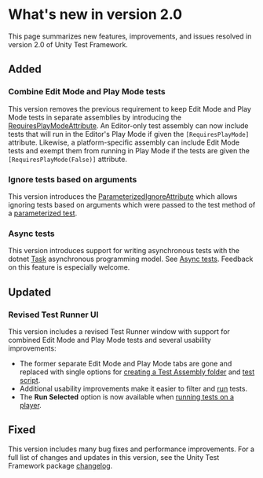 # What's new in version 2.0

This page summarizes new features, improvements, and issues resolved in version 2.0 of Unity Test Framework. 

## Added

### Combine Edit Mode and Play Mode tests

This version removes the previous requirement to keep Edit Mode and Play Mode tests in separate assemblies by introducing the [RequiresPlayModeAttribute](https://docs.unity3d.com/Packages/com.unity.test-framework@latest/index.html?subfolder=/api/UnityEngine.TestTools.RequiresPlayModeAttribute.html). An Editor-only test assembly can now include tests that will run in the Editor's Play Mode if given the `[RequiresPlayMode]` attribute. Likewise, a platform-specific assembly can include Edit Mode tests and exempt them from running in Play Mode if the tests are given the `[RequiresPlayMode(False)]` attribute.

### Ignore tests based on arguments

This version introduces the [ParameterizedIgnoreAttribute](https://docs.unity3d.com/Packages/com.unity.test-framework@latest/index.html?subfolder=/api/UnityEngine.TestTools.ParameterizedIgnoreAttribute.html) which allows ignoring tests based on arguments which were passed to the test method of a [parameterized test](./reference-tests-parameterized.md).

### Async tests

This version introduces support for writing asynchronous tests with the dotnet [Task](https://docs.microsoft.com/en-us/dotnet/csharp/programming-guide/concepts/async/task-asynchronous-programming-model) asynchronous programming model. See [Async tests](./reference-async-tests.md). Feedback on this feature is especially welcome.

## Updated

### Revised Test Runner UI

This version includes a revised Test Runner window with support for combined Edit Mode and Play Mode tests and several usability improvements:
* The former separate Edit Mode and Play Mode tabs are gone and replaced with single options for [creating a Test Assembly folder](./workflow-create-test-assembly.md) and [test script](./workflow-create-test.md). 
* Additional usability improvements make it easier to filter and [run](./workflow-run-test.md) tests. 
* The **Run Selected** option is now available when [running tests on a player](./workflow-run-playmode-test-standalone.md).

## Fixed

This version includes many bug fixes and performance improvements. For a full list of changes and updates in this version, see the Unity Test Framework package [changelog](https://docs.unity3d.com/Packages/com.unity.test-framework@2.0/changelog/CHANGELOG.html).
